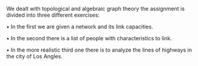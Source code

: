 We dealt with topological and algebraic graph theory the assignment is divided into three different exercises:

• In the first we are given a network and its link capacities.

• In the second there is a list of people with characteristics to link.

• In the more realistic third one there is to analyze the lines of highways in the city of Los Angles.
